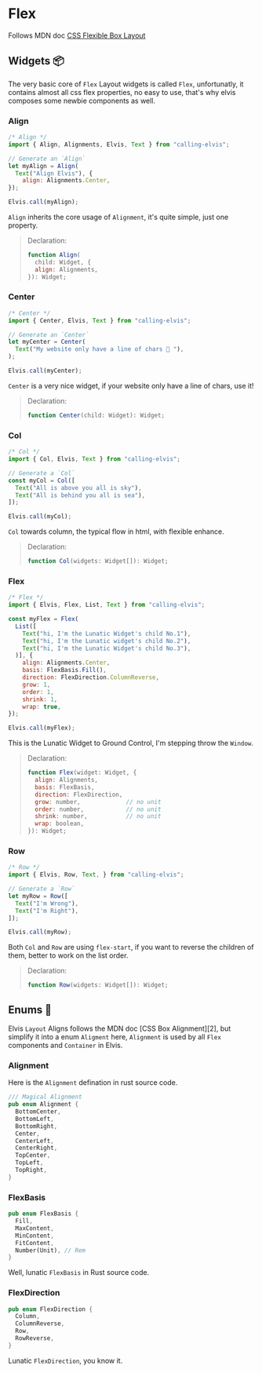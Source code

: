 # Flex

Follows MDN doc [CSS Flexible Box Layout][1]


## Widgets 📦

The very basic core of `Flex` Layout widgets is called `Flex`, unfortunatly, it contains almost all css flex properties, no easy to use, that's why elvis composes some newbie components as well.

### Align

```js
/* Align */
import { Align, Alignments, Elvis, Text } from "calling-elvis";

// Generate an `Align`
let myAlign = Align(
  Text("Align Elvis"), {
    align: Alignments.Center,
});

Elvis.call(myAlign);
```

`Align` inherits the core usage of `Alignment`, it's quite simple, just one property.

> Declaration: 
> 
> ```js
> function Align(
>   child: Widget, {
>   align: Alignments, 
> }): Widget;
> ```

### Center
```js
/* Center */
import { Center, Elvis, Text } from "calling-elvis";

// Generate an `Center`
let myCenter = Center(
  Text("My website only have a line of chars 🦀 "),
);

Elvis.call(myCenter);
```

`Center` is a very nice widget, if your website only have a line of chars, use it!

> Declaration: 
> 
> ```js
> function Center(child: Widget): Widget;
> ```

### Col
```js
/* Col */
import { Col, Elvis, Text } from "calling-elvis";

// Generate a `Col`
const myCol = Col([
  Text("All is above you all is sky"),
  Text("All is behind you all is sea"),
]);

Elvis.call(myCol);
```

`Col` towards column, the typical flow in html, with flexible enhance.

> Declaration: 
> 
> ```js
> function Col(widgets: Widget[]): Widget;
> ```

### Flex
```js
/* Flex */
import { Elvis, Flex, List, Text } from "calling-elvis";

const myFlex = Flex(
  List([
    Text("hi, I'm the Lunatic Widget's child No.1"),
    Text("hi, I'm the Lunatic widget's child No.2"),
    Text("hi, I'm the Lunatic Widget's child No.3"),
  )], {
    align: Alignments.Center,
    basis: FlexBasis.Fill(),
    direction: FlexDirection.ColumnReverse,
    grow: 1,
    order: 1,
    shrink: 1,
    wrap: true,
});

Elvis.call(myFlex);
```

This is the Lunatic Widget to Ground Control, I'm stepping throw the `Window`.


> Declaration: 
> 
> ```js
> function Flex(widget: Widget, {
>   align: Alignments,
>   basis: FlexBasis,
>   direction: FlexDirection,
>   grow: number,             // no unit
>   order: number,            // no unit
>   shrink: number,           // no unit
>   wrap: boolean,
> }): Widget;
> ```

### Row
```js
/* Row */
import { Elvis, Row, Text, } from "calling-elvis";

// Generate a `Row`
let myRow = Row([
  Text("I'm Wrong"),
  Text("I'm Right"),
]);

Elvis.call(myRow);
```

Both `Col` and `Row` are using `flex-start`, if you want to reverse the children of them, better to work on the list order.

> Declaration: 
> 
> ```js
> function Row(widgets: Widget[]): Widget;
> ```

## Enums 🍩

Elvis `Layout` Aligns follows the MDN doc [CSS Box Alignment][2], but simplify it into a enum `Aligment` here, `Alignment` is used by all `Flex` components and `Container` in Elvis.

### Alignment

Here is the `Alignment` defination in rust source code.

```rust
/// Magical Alignment
pub enum Alignment {
  BottomCenter,
  BottomLeft,
  BottomRight,
  Center,
  CenterLeft,
  CenterRight,
  TopCenter,
  TopLeft,
  TopRight,
}
```

### FlexBasis
```rust
pub enum FlexBasis {
  Fill,
  MaxContent,
  MinContent,
  FitContent,
  Number(Unit), // Rem
}
```
Well, lunatic `FlexBasis` in Rust source code.

### FlexDirection
```rust
pub enum FlexDirection {
  Column,
  ColumnReverse,
  Row,
  RowReverse,
}
```
Lunatic `FlexDirection`, you know it.


[1]: https://developer.mozilla.org/en-US/docs/Web/CSS/CSS_Flexible_Box_Layout

